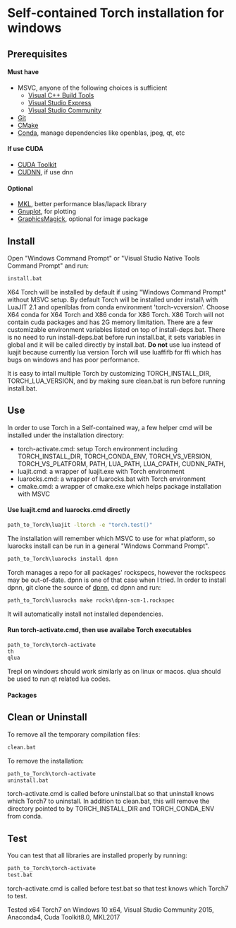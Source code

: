Self-contained Torch installation for windows
============

## Prerequisites

#### Must have
- MSVC, anyone of the following choices is sufficient
	- [Visual C++ Build Tools](http://landinghub.visualstudio.com/visual-cpp-build-tools)
	- [Visual Studio Express](https://www.visualstudio.com/vs/visual-studio-express/)
	- [Visual Studio Community](https://www.visualstudio.com/vs/community/)
- [Git](https://git-scm.com/download/win)
- [CMake](https://cmake.org/download/#latest)
- [Conda](http://conda.pydata.org/docs/download.html), manage dependencies like openblas, jpeg, qt, etc

#### If use CUDA

- [CUDA Toolkit](https://developer.nvidia.com/cuda-toolkit)
- [CUDNN](https://developer.nvidia.com/cudnn), if use dnn

#### Optional

- [MKL](https://software.intel.com/intel-mkl), better performance blas/lapack library
- [Gnuplot](https://sourceforge.net/projects/gnuplot/files/latest), for plotting
- [GraphicsMagick](https://sourceforge.net/projects/graphicsmagick/files/latest), optional for image package

## Install
Open "Windows Command Prompt" or "Visual Studio Native Tools Command Prompt" and run:
```bat
install.bat
```
X64 Torch will be installed by default if using "Windows Command Prompt" without MSVC setup. By default Torch will be
installed under install\ with LuaJIT 2.1 and openlblas from conda environment 'torch-vcversion'. Choose X64 conda for
X64 Torch and X86 conda for X86 Torch. X86 Torch will not contain cuda packages and has 2G memory limitation.
There are a few customizable environment variables listed on top of install-deps.bat. There is no need to run
install-deps.bat before run install.bat, it sets variables in global and it will be called directly by install.bat.
**Do not** use lua instead of luajit because currently lua version Torch will use luaffifb for ffi which has bugs on windows
and has poor performance.

It is easy to intall multiple Torch by customizing TORCH\_INSTALL\_DIR, TORCH\_LUA\_VERSION, and by making sure
clean.bat is run before running install.bat.

## Use
In order to use Torch in a Self-contained way, a few helper cmd will be installed under the installation directory:
- torch-activate.cmd: setup Torch environment including TORCH\_INSTALL\_DIR, TORCH\_CONDA\_ENV, TORCH\_VS\_VERSION, TORCH\_VS\_PLATFORM, PATH, LUA\_PATH, LUA\_CPATH, CUDNN\_PATH,
- luajit.cmd: a wrapper of luajit.exe with Torch environment
- luarocks.cmd: a wrapper of luarocks.bat with Torch environment
- cmake.cmd: a wrapper of cmake.exe which helps package installation with MSVC

#### Use luajit.cmd and luarocks.cmd directly
```bat
path_to_Torch\luajit -ltorch -e "torch.test()"
```
The installation will remember which MSVC to use for what platform, so luarocks install can be run in a general "Windows
Command Prompt".
```bat
path_to_Torch\luarocks install dpnn
```
Torch manages a repo for all packages' rockspecs, however the rockspecs may be out-of-date. dpnn is one of that
case when I tried. In order to install dpnn, git clone the source of [dpnn](https://github.com/Element-Research/dpnn), cd dpnn and run:
```bat
path_to_Torch\luarocks make rocks\dpnn-scm-1.rockspec
```
It will automatically install not installed dependencies.

#### Run torch-activate.cmd, then use availabe Torch executables
```bat
path_to_Torch\torch-activate
th
qlua
```
Trepl on windows should work similarly as on linux or macos. qlua should be used to run qt related lua codes.

#### Packages

## Clean or Uninstall
To remove all the temporary compilation files:
```bat
clean.bat
```

To remove the installation:
```bat
path_to_Torch\torch-activate
uninstall.bat
```
torch-activate.cmd is called before uninstall.bat so that uninstall knows which Torch7 to uninstall.
In addition to clean.bat, this will remove the directory pointed to by TORCH\_INSTALL\_DIR and TORCH\_CONDA\_ENV from conda.

## Test
You can test that all libraries are installed properly by running:
```bat
path_to_Torch\torch-activate
test.bat
```
torch-activate.cmd is called before test.bat so that test knows which Torch7 to test.

Tested x64 Torch7 on Windows 10 x64, Visual Studio Community 2015, Anaconda4, Cuda Toolkit8.0, MKL2017
